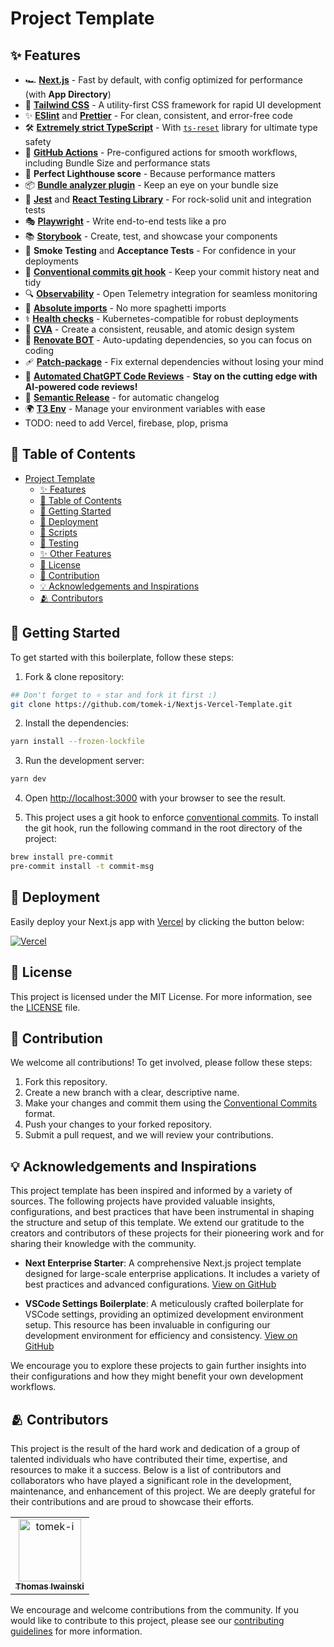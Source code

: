 # Project Template

## ✨ Features

- 🏎️ **[Next.js](https://nextjs.org/)** - Fast by default, with config optimized for performance (with **App Directory**)
- 💅 **[Tailwind CSS](https://tailwindcss.com/)** - A utility-first CSS framework for rapid UI development
- ✨ **[ESlint](https://eslint.org/)** and **[Prettier](https://prettier.io/)** - For clean, consistent, and error-free code
- 🛠️ **[Extremely strict TypeScript](https://www.typescriptlang.org/)** - With [`ts-reset`](https://github.com/total-typescript/ts-reset) library for ultimate type safety
- 🚀 **[GitHub Actions](https://github.com/features/actions)** - Pre-configured actions for smooth workflows, including Bundle Size and performance stats
- 💯 **Perfect Lighthouse score** - Because performance matters
- 📦 **[Bundle analyzer plugin](https://www.npmjs.com/package/@next/bundle-analyzer)** - Keep an eye on your bundle size
- 🧪 **[Jest](https://jestjs.io/)** and **[React Testing Library](https://testing-library.com/react)** - For rock-solid unit and integration tests
- 🎭 **[Playwright](https://playwright.dev/)** - Write end-to-end tests like a pro
- 📚 **[Storybook](https://storybook.js.org/)** - Create, test, and showcase your components
- 🚬 **Smoke Testing** and **Acceptance Tests** - For confidence in your deployments
- 📝 **[Conventional commits git hook](https://www.conventionalcommits.org/)** - Keep your commit history neat and tidy
- 🔍 **[Observability](https://opentelemetry.io/)** - Open Telemetry integration for seamless monitoring
- 📂 **[Absolute imports](https://nextjs.org/docs/advanced-features/module-path-aliases)** - No more spaghetti imports
- ⚕️ **[Health checks](https://kubernetes.io/docs/tasks/configure-pod-container/configure-liveness-readiness-startup-probes/)** - Kubernetes-compatible for robust deployments
- 🎨 **[CVA](http://cva.style/)** - Create a consistent, reusable, and atomic design system
- 🤖 **[Renovate BOT](https://www.whitesourcesoftware.com/free-developer-tools/renovate)** - Auto-updating dependencies, so you can focus on coding
- 🩹 **[Patch-package](https://www.npmjs.com/package/patch-package)** - Fix external dependencies without losing your mind
- 🤖 **[Automated ChatGPT Code Reviews](https://openai.com/chatgpt)** - **Stay on the cutting edge with AI-powered code reviews!**
- 📖 **[Semantic Release](https://github.com/semantic-release/semantic-release)** - for automatic changelog
- 🌍 **[T3 Env](https://env.t3.gg/)** - Manage your environment variables with ease
- TODO: need to add Vercel, firebase, plop, prisma

## 📒 Table of Contents

- [Project Template](#project-template)
  - [✨ Features](#-features)
  - [📒 Table of Contents](#-table-of-contents)
  - [🎯 Getting Started](#-getting-started)
  - [🚀 Deployment](#-deployment)
  - [📃 Scripts](./docs/scripts-overview.md)
  - [🧪 Testing](./docs/testing.md)
  - [✨ Other Features](./docs/features.md)
  - [📜 License](#-license)
  - [🤝 Contribution](#-contribution)
  - [💡 Acknowledgements and Inspirations](#-acknowledgements-and-inspirations)
  - [🫂 Contributors](#-contributors)

## 🎯 Getting Started

To get started with this boilerplate, follow these steps:

1. Fork & clone repository:

```bash
## Don't forget to ⭐ star and fork it first :)
git clone https://github.com/tomek-i/Nextjs-Vercel-Template.git
```

2. Install the dependencies:

```bash
yarn install --frozen-lockfile
```

3. Run the development server:

```bash
yarn dev
```

4. Open [http://localhost:3000](http://localhost:3000) with your browser to see the result.

5. This project uses a git hook to enforce [conventional commits](https://github.com/qoomon/git-conventional-commits). To install the git hook, run the following command in the root directory of the project:

```sh
brew install pre-commit
pre-commit install -t commit-msg
```

## 🚀 Deployment

Easily deploy your Next.js app with [Vercel](https://vercel.com) by clicking the button below:

[![Vercel](https://vercel.com/button)](https://vercel.com/new/git/external?repository-url=https://github.com/tomek-i/nextjs-vercel-template)

## 📜 License

This project is licensed under the MIT License. For more information, see the [LICENSE](./LICENSE) file.

## 🤝 Contribution

We welcome all contributions! To get involved, please follow these steps:

1. Fork this repository.
2. Create a new branch with a clear, descriptive name.
3. Make your changes and commit them using the [Conventional Commits](https://www.conventionalcommits.org/) format.
4. Push your changes to your forked repository.
5. Submit a pull request, and we will review your contributions.

## 💡 Acknowledgements and Inspirations

This project template has been inspired and informed by a variety of sources. The following projects have provided valuable insights, configurations, and best practices that have been instrumental in shaping the structure and setup of this template. We extend our gratitude to the creators and contributors of these projects for their pioneering work and for sharing their knowledge with the community.

- **Next Enterprise Starter**: A comprehensive Next.js project template designed for large-scale enterprise applications. It includes a variety of best practices and advanced configurations. [View on GitHub](https://github.com/Blazity/next-enterprise)

- **VSCode Settings Boilerplate**: A meticulously crafted boilerplate for VSCode settings, providing an optimized development environment setup. This resource has been invaluable in configuring our development environment for efficiency and consistency. [View on GitHub](https://github.com/tomek-i/vscode-settings-boilerplate/settings)

We encourage you to explore these projects to gain further insights into their configurations and how they might benefit your own development workflows.

## 🫂 Contributors

This project is the result of the hard work and dedication of a group of talented individuals who have contributed their time, expertise, and resources to make it a success. Below is a list of contributors and collaborators who have played a significant role in the development, maintenance, and enhancement of this project. We are deeply grateful for their contributions and are proud to showcase their efforts.

<!-- prettier-ignore-start -->
<!-- markdownlint-disable -->
<!-- readme: collaborators,contributors -start -->
<table>
<tr>
    <td align="center">
        <a href="https://github.com/tomek-i">
            <img src="https://avatars.githubusercontent.com/u/3699937?v=4" width="100;" alt="tomek-i"/>
            <br />
            <sub><b>Thomas Iwainski</b></sub>
        </a>
    </td></tr>
</table>
<!-- readme: collaborators,contributors -end -->
<!-- markdownlint-restore -->
<!-- prettier-ignore-end -->

We encourage and welcome contributions from the community. If you would like to contribute to this project, please see our [contributing guidelines](#-contribution) for more information.
